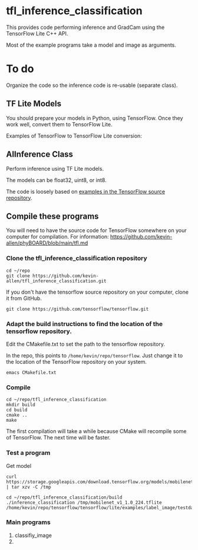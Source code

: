 # tfl_inference_classification

This provides code performing inference and GradCam using the TensorFlow Lite C++ API. 

Most of the example programs take a model and image as arguments.

# To do

Organize the code so the inference code is re-usable (separate class).


## TF Lite Models

You should prepare your models in Python, using TensorFlow. Once they work well, convert them to TensorFlow Lite.

Examples of TensorFlow to TensorFlow Lite conversion: 

## AIInference Class

Perform inference using TF Lite models.

The models can be float32, uint8, or int8. 

The code is loosely based on [examples in the TensorFlow source repository](https://github.com/nxp-imx/tensorflow-imx/tree/lf-6.1.36_2.1.0/tensorflow/lite/examples/label_image).

## Compile these programs

You will need to have the source code for TensorFlow somewhere on your computer for compilation. For information: https://github.com/kevin-allen/phyBOARD/blob/main/tfl.md

### Clone the tfl_inference_classification repository
```
cd ~/repo
git clone https://github.com/kevin-allen/tfl_inference_classification.git
```

If you don't have the tensorflow source repository on your computer, clone it from GitHub.

```
git clone https://github.com/tensorflow/tensorflow.git
```

### Adapt the build instructions to find the location of the tensorflow repository.

Edit the CMakefile.txt to set the path to the tensorflow repository.

In the repo, this points to `/home/kevin/repo/tensorflow`. Just change it to the location of the TensorFlow repository on your system.

```
emacs CMakefile.txt
```

### Compile

```
cd ~/repo/tfl_inference_classification
mkdir build
cd build
cmake ..
make
```

The first compilation will take a while because CMake will recompile some of TensorFlow. The next time will be faster.

### Test a program

 Get model

```
curl https://storage.googleapis.com/download.tensorflow.org/models/mobilenet_v1_2018_02_22/mobilenet_v1_1.0_224.tgz | tar xzv -C /tmp
```

```
cd ~/repo/tfl_inference_classification/build
./inference_classification /tmp/mobilenet_v1_1.0_224.tflite /home/kevin/repo/tensorflow/tensorflow/lite/examples/label_image/testdata/grace_hopper.bmp 
```

### Main programs

1. classifiy_image
2. 
